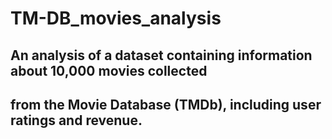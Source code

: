 # TM-DB_movies_analysis

## An analysis of a dataset containing information about 10,000 movies collected
## from the Movie Database (TMDb), including user ratings and revenue.
